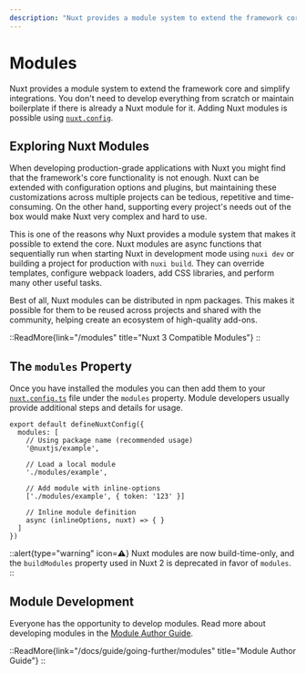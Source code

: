 ```yaml
---
description: "Nuxt provides a module system to extend the framework core and simplify integrations."
---
```


# Modules

Nuxt provides a module system to extend the framework core and simplify integrations. You don't need to develop everything from scratch or maintain boilerplate if there is already a Nuxt module for it. Adding Nuxt modules is possible using [`nuxt.config`](/docs/api/nuxt-config#modules).

## Exploring Nuxt Modules

When developing production-grade applications with Nuxt you might find that the framework's core functionality is not enough. Nuxt can be extended with configuration options and plugins, but maintaining these customizations across multiple projects can be tedious, repetitive and time-consuming. On the other hand, supporting every project's needs out of the box would make Nuxt very complex and hard to use.

This is one of the reasons why Nuxt provides a module system that makes it possible to extend the core. Nuxt modules are async functions that sequentially run when starting Nuxt in development mode using `nuxi dev` or building a project for production with `nuxi build`. They can override templates, configure webpack loaders, add CSS libraries, and perform many other useful tasks.

Best of all, Nuxt modules can be distributed in npm packages. This makes it possible for them to be reused across projects and shared with the community, helping create an ecosystem of high-quality add-ons.

::ReadMore{link="/modules" title="Nuxt 3 Compatible Modules"}
::

## The `modules` Property

Once you have installed the modules you can then add them to your [`nuxt.config.ts`](/docs/guide/directory-structure/nuxt.config) file under the `modules` property. Module developers usually provide additional steps and details for usage.

```ts{}[nuxt.config.ts]
export default defineNuxtConfig({
  modules: [
    // Using package name (recommended usage)
    '@nuxtjs/example',

    // Load a local module
    './modules/example',

    // Add module with inline-options
    ['./modules/example', { token: '123' }]

    // Inline module definition
    async (inlineOptions, nuxt) => { }
  ]
})
```

::alert{type="warning" icon=⚠️}
Nuxt modules are now build-time-only, and the `buildModules` property used in Nuxt 2 is deprecated in favor of `modules`.
::

## Module Development

Everyone has the opportunity to develop modules. Read more about developing modules in the [Module Author Guide](/docs/guide/going-further/modules).

::ReadMore{link="/docs/guide/going-further/modules" title="Module Author Guide"}
::
